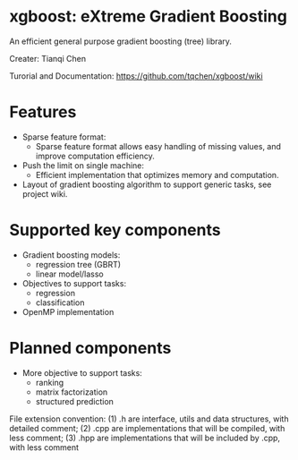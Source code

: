 xgboost: eXtreme Gradient Boosting 
=======
An efficient general purpose gradient boosting (tree) library.

Creater: Tianqi Chen

Turorial and Documentation: https://github.com/tqchen/xgboost/wiki
 

Features
=======
* Sparse feature format:
  - Sparse feature format allows easy handling of missing values, and improve computation efficiency.
* Push the limit on single machine:
  - Efficient implementation that optimizes memory and computation.
* Layout of gradient boosting algorithm to support generic tasks, see project wiki.

Supported key components
=======
* Gradient boosting models: 
    - regression tree (GBRT)
    - linear model/lasso
* Objectives to support tasks: 
    - regression
    - classification
* OpenMP implementation

Planned components
=======
* More objective to support tasks: 
    - ranking
    - matrix factorization
    - structured prediction

File extension convention: 
(1) .h are interface, utils and data structures, with detailed comment; 
(2) .cpp are implementations that will be compiled, with less comment; 
(3) .hpp are implementations that will be included by .cpp, with less comment

